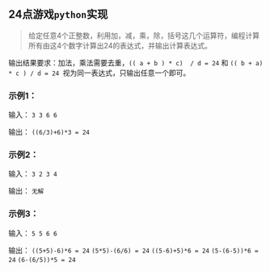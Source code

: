 
## 24点游戏`python`实现

> 给定任意4个正整数，利用加，减，乘，除，括号这几个运算符，编程计算所有由这4个数字计算出24的表达式，并输出计算表达式。

输出结果要求：加法，乘法需要去重，`(( a + b ) * c)  / d = 24` 和 `(( b + a) * c ) / d = 24 `视为同一表达式，只输出任意一个即可。

### 示例1：

输入：
`3 3 6 6`

输出：
`((6/3)+6)*3 = 24`


### 示例2：

输入：
`3 2 3 4`

输出：
`无解`


### 示例3：

输入：
`5 5 6 6`

输出：
`((5+5)-6)*6 = 24`
`(5*5)-(6/6) = 24`
`((5-6)+5)*6 = 24`
`(5-(6-5))*6 = 24`
`(6-(6/5))*5 = 24`

